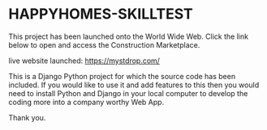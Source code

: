 # HAPPYHOMES-SKILLTEST
This project has been launched onto the World Wide Web.
Click the link below to open and access the Construction Marketplace.

live website launched:
https://mystdrop.com/


This is a Django Python project for which the source code has been included.
If you would like to use it and add features to this then you would need to install Python and Django in your local computer to develop the coding more into a company worthy Web App.

Thank you.
